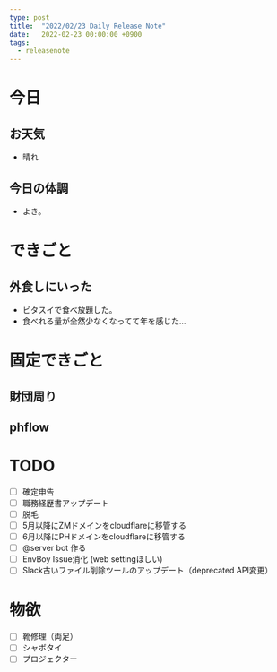 ```yaml
---
type: post
title:  "2022/02/23 Daily Release Note"
date:   2022-02-23 00:00:00 +0900
tags:
  - releasenote
---
```

# 今日

## お天気

* 晴れ

## 今日の体調

* よき。

# できごと

## 外食しにいった

* ビタスイで食べ放題した。
* 食べれる量が全然少なくなってて年を感じた…

# 固定できごと

## 財団周り

## phflow


# TODO 

- [ ] 確定申告
- [ ] 職務経歴書アップデート
- [ ] 脱毛
- [ ] 5月以降にZMドメインをcloudflareに移管する
- [ ] 6月以降にPHドメインをcloudflareに移管する
- [ ] @server bot 作る
- [ ] EnvBoy Issue消化 (web settingほしい)
- [ ] Slack古いファイル削除ツールのアップデート（deprecated API変更）

# 物欲

- [ ] 靴修理（両足）
- [ ] シャボタイ
- [ ] プロジェクター
